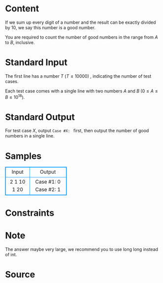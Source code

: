 
# Content

If we sum up every digit of a number and the result can be exactly divided by $10$, we say this number is a good number.

You are required to count the number of good numbers in the range from $A$ to $B$, inclusive.

# Standard Input

The first line has a number $T$ ($T\leq 10000$) , indicating the number of test cases.

Each test case comes with a single line with two numbers $A$ and $B$ ($0 \leq A \leq B \leq 10^{18}$).

# Standard Output

For test case $X$, output `Case #X: ` first, then output the number of good numbers in a single line.

# Samples

<style>
        table,table tr th, table tr td { border:1px solid #0094ff; }
        table { width: 200px; min-height: 25px; line-height: 25px; text-align: center; border-collapse: collapse;}   
    </style>
<table>
	<tr>
		<td>Input</td>
		<td>Output</td>
	</tr>
<tr><td>2
1 10
1 20</td><td>Case #1: 0
Case #2: 1</td></tr></table>


# Constraints



# Note

The answer maybe very large, we recommend you to use long long instead of int.

# Source


